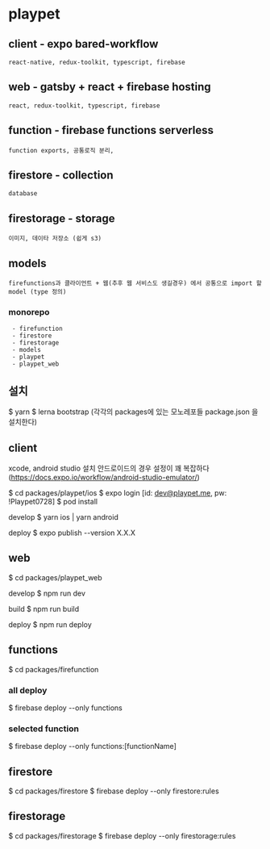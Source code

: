 
# playpet


## client - expo bared-workflow
	react-native, redux-toolkit, typescript, firebase

## web - gatsby + react + firebase hosting
	react, redux-toolkit, typescript, firebase
  
## function - firebase functions serverless
	function exports, 공통로직 분리, 

## firestore - collection
	database

## firestorage - storage
	이미지, 데이타 저장소 (쉽게 s3)

## models
	firefunctions과 클라이언트 + 웹(추후 웹 서비스도 생길경우) 에서 공통으로 import 할 model (type 정의)
  
  
### monorepo

	 - firefunction
	 - firestore
	 - firestorage
	 - models
	 - playpet
	 - playpet_web

## 설치

$ yarn
$ lerna bootstrap (각각의 packages에 있는 모노레포들 package.json 을 설치한다)


## client
xcode, android studio 설치
안드로이드의 경우 설정이 꽤 복잡하다 (https://docs.expo.io/workflow/android-studio-emulator/)

$ cd packages/playpet/ios
$ expo login [id: dev@playpet.me, pw: !Playpet0728]
$ pod install


develop
$ yarn ios | yarn android

deploy
$ expo publish --version X.X.X

## web
$ cd packages/playpet_web

develop
$ npm run dev

build
$ npm run build

deploy
$ npm run deploy

## functions
$ cd packages/firefunction

### all deploy
$ firebase deploy --only functions

### selected function
$ firebase deploy --only functions:[functionName]

## firestore
$ cd packages/firestore
$ firebase deploy --only firestore:rules

## firestorage
$ cd packages/firestorage
$ firebase deploy --only firestorage:rules
